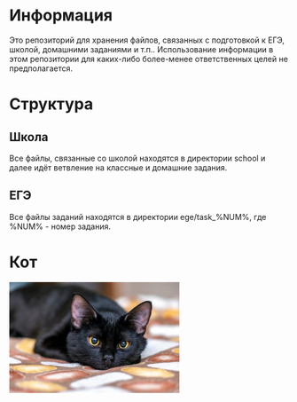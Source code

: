 # Информация
Это репозиторий для хранения файлов, связанных с подготовкой к ЕГЭ, школой, домашними заданиями и т.п.. Использование информации в этом репозитории для каких-либо более-менее ответственных целей не предполагается.

# Структура
## Школа
Все файлы, связанные со школой находятся в директории school и далее идёт ветвление на классные и домашние задания.

## ЕГЭ
Все файлы заданий находятся в директории ege/task_%NUM%, где %NUM% - номер задания.

# Кот
<img src="useless_files/cat.jpg" height="200">